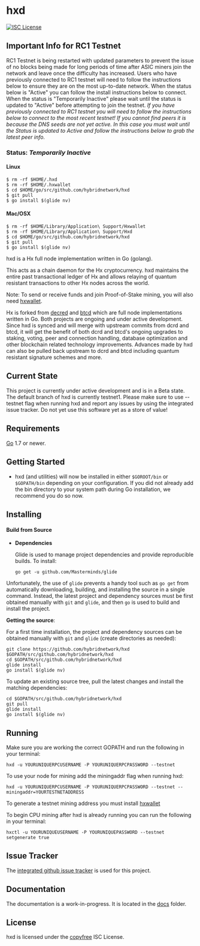 hxd
====

[![ISC License](http://img.shields.io/badge/license-ISC-blue.svg)](http://copyfree.org)

## Important Info for RC1 Testnet
RC1 Testnet is being restarted with updated parameters to prevent the issue of no blocks being made for long periods of time after ASIC miners join the network and leave once the difficulty has increased. Users who have previously connected to RC1 testnet will need to follow the instructions below to ensure they are on the most up-to-date network. When the status below is "Active" you can follow the install instructions below to connect. When the status is "Temporarily Inactive" please wait until the status is updated to "Active" before attempting to join the testnet. *If you have previously connected to RC1 testnet you will need to follow the instructions below to connect to the most recent testnet! If you cannot find peers it is because the DNS seeds are not yet active. In this case you must wait until the Status is updated to Active and follow the instructions below to grab the latest peer info.*

### Status: *Temporarily Inactive*

#### Linux
```
$ rm -rf $HOME/.hxd
$ rm -rf $HOME/.hxwallet
$ cd $HOME/go/src/github.com/hybridnetwork/hxd
$ git pull
$ go install $(glide nv)
```

#### Mac/OSX
```
$ rm -rf $HOME/Library/Application\ Support/Hxwallet
$ rm -rf $HOME/Library/Application\ Support/Hxd
$ cd $HOME/go/src/github.com/hybridnetwork/hxd
$ git pull
$ go install $(glide nv)
```

hxd is a Hx full node implementation written in Go (golang).

This acts as a chain daemon for the Hx cryptocurrency.
hxd maintains the entire past transactional ledger of Hx and allows
 relaying of quantum resistant transactions to other Hx nodes across the world.

Note: To send or receive funds and join Proof-of-Stake mining, you will also need
[hxwallet](https://github.com/hybridnetwork/hxwallet).

Hx is forked from [decred](https://github.com/decred/dcrd) and [btcd](https://github.com/btcsuite/btcd) which are full node implementations written in Go. Both projects are ongoing and under active development. Since hxd is synced and will merge with upstream commits from dcrd and btcd, it will get the benefit of both dcrd and btcd's ongoing upgrades to staking, voting, peer and connection handling, database optimization and other blockchain related technology improvements. Advances made by hxd can also be pulled back upstream to dcrd and btcd including quantum resistant signature schemes and more.

## Current State
This project is currently under active development and is in a Beta state. The default branch of hxd is currently testnet1. Please make sure to use --testnet flag when running hxd and report any issues by using the integrated issue tracker. Do not yet use this software yet as a store of value!

## Requirements

[Go](http://golang.org) 1.7 or newer.

## Getting Started

- hxd (and utilities) will now be installed in either ```$GOROOT/bin``` or
  ```$GOPATH/bin``` depending on your configuration.  If you did not already
  add the bin directory to your system path during Go installation, we
  recommend you do so now.

## Installing

#### Build from Source

- **Dependencies**

  Glide is used to manage project dependencies and provide reproducible builds.
  To install:

  `go get -u github.com/Masterminds/glide`

Unfortunately, the use of `glide` prevents a handy tool such as `go get` from
automatically downloading, building, and installing the source in a single
command.  Instead, the latest project and dependency sources must be first
obtained manually with `git` and `glide`, and then `go` is used to build and
install the project.

**Getting the source**:

For a first time installation, the project and dependency sources can be
obtained manually with `git` and `glide` (create directories as needed):

```
git clone https://github.com/hybridnetwork/hxd $GOPATH/src/github.com/hybridnetwork/hxd
cd $GOPATH/src/github.com/hybridnetwork/hxd
glide install
go install $(glide nv)
```

To update an existing source tree, pull the latest changes and install the
matching dependencies:

```
cd $GOPATH/src/github.com/hybridnetwork/hxd
git pull
glide install
go install $(glide nv)
```

## Running

Make sure you are working the correct GOPATH and run the following in your terminal:

```
hxd -u YOURUNIQUERPCUSERNAME -P YOURUNIQUERPCPASSWORD --testnet
```

To use your node for mining add the miningaddr flag when running hxd:

```
hxd -u YOURUNIQUERPCUSERNAME -P YOURUNIQUERPCPASSWORD --testnet --miningaddr=YOURTESTNETADDRESS
```

To generate a testnet mining address you must install [hxwallet](https://github.com/hybridnetwork/hxwallet)

To begin CPU mining after hxd is already running you can run the following in your terminal:

```
hxctl -u YOURUNIQUEUSERNAME -P YOURUNIQUEPASSWORD --testnet setgenerate true
```

## Issue Tracker

The [integrated github issue tracker](https://github.com/hybridnetwork/hxd/issues)
is used for this project.

## Documentation

The documentation is a work-in-progress.  It is located in the [docs](https://github.com/hybridnetwork/hxd/tree/master/docs) folder.

## License

hxd is licensed under the [copyfree](http://copyfree.org) ISC License.
